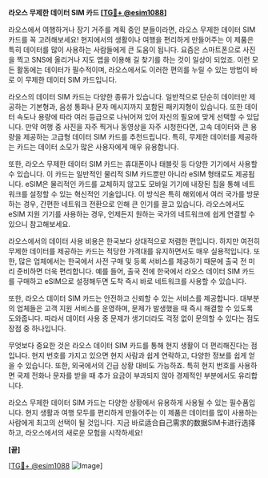 **라오스 무제한 데이터 SIM 카드 [[TG💪+ @esim1088](https://t.me/s/esim1088)]**

라오스에서 여행하거나 장기 거주를 계획 중인 분들이라면, 라오스 무제한 데이터 SIM 카드를 꼭 고려해보세요! 현지에서의 생활이나 여행을 편리하게 만들어주는 이 제품은 특히 데이터를 많이 사용하는 사람들에게 큰 도움이 됩니다. 요즘은 스마트폰으로 사진을 찍고 SNS에 올리거나 지도 앱을 이용해 길 찾기를 하는 것이 일상이 되었죠. 이런 모든 활동에는 데이터가 필수적이며, 라오스에서도 이러한 편의를 누릴 수 있는 방법이 바로 이 무제한 데이터 SIM 카드입니다.

라오스의 데이터 SIM 카드는 다양한 종류가 있습니다. 일반적으로 단순히 데이터만 제공하는 기본형과, 음성 통화나 문자 메시지까지 포함된 패키지형이 있습니다. 또한 데이터 속도나 용량에 따라 여러 등급으로 나뉘어져 있어 자신의 필요에 맞게 선택할 수 있답니다. 만약 여행 중 사진을 자주 찍거나 동영상을 자주 시청한다면, 고속 데이터와 큰 용량을 제공하는 고급형 데이터 SIM 카드를 추천드립니다. 특히, 무제한 데이터를 제공하는 카드는 데이터 소모가 많은 사용자에게 매우 유용합니다.

또한, 라오스 무제한 데이터 SIM 카드는 휴대폰이나 태블릿 등 다양한 기기에서 사용할 수 있습니다. 이 카드는 일반적인 물리적 SIM 카드뿐만 아니라 eSIM 형태로도 제공됩니다. eSIM은 물리적인 카드를 교체하지 않고도 모바일 기기에 내장된 칩을 통해 네트워크를 설정할 수 있는 혁신적인 기술입니다. 이 방식은 특히 해외에서 여러 국가를 방문하는 경우, 간편한 네트워크 전환으로 인해 큰 인기를 끌고 있습니다. 라오스에서도 eSIM 지원 기기를 사용하는 경우, 언제든지 원하는 국가의 네트워크에 쉽게 연결할 수 있으니 참고해보세요.

라오스에서의 데이터 사용 비용은 한국보다 상대적으로 저렴한 편입니다. 하지만 여전히 무제한 데이터를 제공하는 카드는 적당한 가격대를 유지하면서도 매우 실용적입니다. 또한, 많은 업체에서는 한국에서 사전 구매 및 등록 서비스를 제공하기 때문에 출국 전 미리 준비하면 더욱 편리합니다. 예를 들어, 출국 전에 한국에서 라오스 데이터 SIM 카드를 구매하고 eSIM으로 설정해두면 도착 즉시 바로 네트워크를 사용할 수 있습니다.

또한, 라오스 데이터 SIM 카드는 안전하고 신뢰할 수 있는 서비스를 제공합니다. 대부분의 업체들은 고객 지원 서비스를 운영하며, 문제가 발생했을 때 즉시 해결할 수 있도록 도와줍니다. 따라서 데이터 사용 중 문제가 생기더라도 걱정 없이 문의할 수 있다는 점도 장점 중 하나입니다.

무엇보다 중요한 것은 라오스 데이터 SIM 카드를 통해 현지 생활이 더 편리해진다는 점입니다. 현지 번호를 가지고 있으면 현지 사람과 쉽게 연락하고, 다양한 정보를 쉽게 얻을 수 있습니다. 또한, 외국에서의 긴급 상황 대비도 가능하죠. 특히 현지 번호를 사용하면 국제 전화나 문자를 받을 때 추가 요금이 부과되지 않아 경제적인 부분에서도 유리합니다.

라오스 무제한 데이터 SIM 카드는 다양한 상황에서 유용하게 사용될 수 있는 필수품입니다. 현지 생활과 여행 모두를 편리하게 만들어주는 이 제품은 데이터를 많이 사용하는 사람에게 최고의 선택이 될 것입니다. 지금 바로适合自己需求的数据SIM卡进行选择하고, 라오스에서의 새로운 모험을 시작하세요!

**[끝]**

[[TG💪+ @esim1088](https://t.me/s/esim1088) ![Image](https://i.postimg.cc/Y0z9fWf4/image.png)]